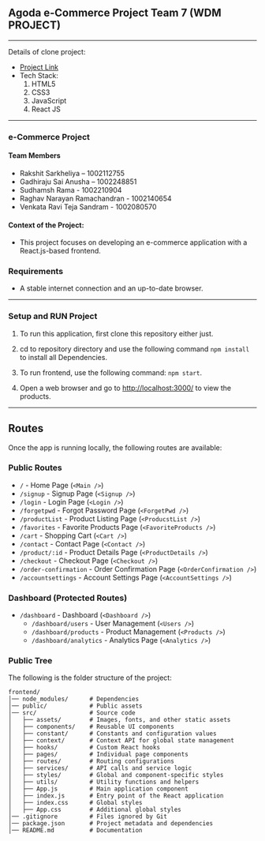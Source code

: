 ## Agoda e-Commerce Project Team 7 (WDM PROJECT)
---
Details of clone project:

* [Project Link](https://wdm-ecommerce-ai.vercel.app/)
* Tech Stack:
  1. HTML5
  2. CSS3
  3. JavaScript
  4. React JS
---
### e-Commerce Project
#### Team Members
* Rakshit Sarkheliya – 1002112755
* Gadhiraju Sai Anusha – 1002248851
* Sudhamsh Rama - 1002210904
* Raghav Narayan Ramachandran - 1002140654
* Venkata Ravi Teja Sandram - 1002080570


#### Context of the Project:
* This project focuses on developing an e-commerce application with a React.js-based frontend.

### Requirements

* A stable internet connection and an up-to-date browser.

---

### Setup and RUN Project

1. To run this application, first clone this repository either just.

2. cd to repository directory and use the following command `npm install` to install all Dependencies.

3. To run frontend, use the following command: `npm start`.

4. Open a web browser and go to [http://localhost:3000/](http://localhost:3000/) to view the products.
---

## Routes

Once the app is running locally, the following routes are available:

### Public Routes
- `/` - Home Page (`<Main />`)
- `/signup` - Signup Page (`<Signup />`)
- `/login` - Login Page (`<Login />`)
- `/forgetpwd` - Forgot Password Page (`<ForgetPwd />`)
- `/productList` - Product Listing Page (`<ProducstList />`)
- `/favorites` - Favorite Products Page (`<FavoriteProducts />`)
- `/cart` - Shopping Cart (`<Cart />`)
- `/contact` - Contact Page (`<Contact />`)
- `/product/:id` - Product Details Page (`<ProductDetails />`)
- `/checkout` - Checkout Page (`<Checkout />`)
- `/order-confirmation` - Order Confirmation Page (`<OrderConfirmation />`)
- `/accountsettings` - Account Settings Page (`<AccountSettings />`)

### Dashboard (Protected Routes)
- `/dashboard` - Dashboard (`<Dashboard />`)
  - `/dashboard/users` - User Management (`<Users />`)
  - `/dashboard/products` - Product Management (`<Products />`)
  - `/dashboard/analytics` - Analytics Page (`<Analytics />`)

### Public Tree

The following is the folder structure of the project:

```
frontend/
│── node_modules/      # Dependencies
│── public/            # Public assets
│── src/               # Source code
│   ├── assets/        # Images, fonts, and other static assets
│   ├── components/    # Reusable UI components
│   ├── constant/      # Constants and configuration values
│   ├── context/       # Context API for global state management
│   ├── hooks/         # Custom React hooks
│   ├── pages/         # Individual page components
│   ├── routes/        # Routing configurations
│   ├── services/      # API calls and service logic
│   ├── styles/        # Global and component-specific styles
│   ├── utils/         # Utility functions and helpers
│   ├── App.js         # Main application component
│   ├── index.js       # Entry point of the React application
│   ├── index.css      # Global styles
│   ├── App.css        # Additional global styles
│── .gitignore         # Files ignored by Git
│── package.json       # Project metadata and dependencies
│── README.md          # Documentation
```

